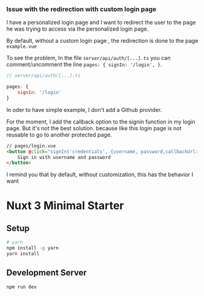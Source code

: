 ### Issue with the redirection with custom login page

I have a personalized login page and I want to redirect the user to the page he was trying to access via the
personalized login page.

By default, without a custom login page , the redirection is done to the page `example.vue`

To see the problem, In the file `server/api/auth/[...].ts` you can comment/uncomment the
line `pages: { signIn: '/login', }`.

```js
// server/api/auth/[...].ts

pages: {
    signIn: '/login'
}
```

In oder to have simple example, I don't add a Github provider.

For the moment, I add the callback option to the signin function in my login page.
But it's not the best solution. because like this login page is not reusable to go to another protected page.

```html
// pages/login.vue
<button @click="signIn('credentials', {username, password,callbackUrl:'/example' })">
    Sign in with username and password
</button>
```

I remind you that by default, without customization, this has the behavior I want

# Nuxt 3 Minimal Starter
## Setup
```bash
# yarn
npm install -g yarn
yarn install
```
## Development Server
```bash
npm run dev
```











